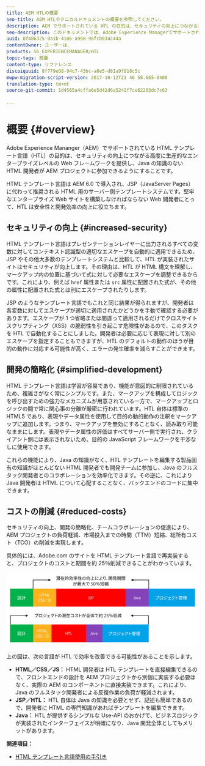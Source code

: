 ```yaml
---
title: AEM HTLの概要
seo-title: AEM HTLテクニカルドキュメントの概要を参照してください。
description: AEM でサポートされている HTL の目的は、セキュリティの向上につながる高度に生産的なエンタープライズレベルの Web フレームワークを提供し、Java の知識のない HTML 開発者が AEM プロジェクトに参加できるようにすることです。
seo-description: このドキュメントでは、Adobe Experience ManagerでサポートされるHTMLテンプレート言語- HTLの原則と目的について説明します。HTLはセキュリティを向上させる高度に生産性の高いエンタープライズレベルのWebフレームワークであり、Javaの知識を持たないHTML開発者がAEMプロジェクトにより優れた情報を提供できます。
uuid: 8f486325-0a1b-4186-a998-96fc0034c44a
contentOwner: ユーザーは、
products: SG_EXPERIENCEMANAGER/HTL
topic-tags: 概要
content-type: リファレンス
discoiquuid: 8f779e08-94c7-43bc-a6e5-d81a9f818c5c
mwpw-migration-script-version: 2017-10-12T21 46 58.665-0400
translation-type: tm+mt
source-git-commit: 1d4565a4cffa6e5d42d6a5242f7ce62203dc7c63

---
```



# 概要 {#overview}

Adobe Experience Mananger（AEM）でサポートされている HTML テンプレート言語（HTL）の目的は、セキュリティの向上につながる高度に生産的なエンタープライズレベルの Web フレームワークを提供し、Java の知識のない HTML 開発者が AEM プロジェクトに参加できるようにすることです。

HTML テンプレート言語は AEM 6.0 で導入され、JSP（JavaServer Pages）に代わって推奨される HTML 用のサーバー側テンプレートシステムです。堅牢なエンタープライズ Web サイトを構築しなければならない Web 開発者にとって、HTL は安全性と開発効率の向上に役立ちます。

## セキュリティの向上 {#increased-security}

HTML テンプレート言語はプレゼンテーションレイヤーに出力されるすべての変数に対してコンテキスト認識型の適切なエスケープを自動的に適用できるため、JSP やその他大多数のテンプレートシステムと比較して、HTL が実装されたサイトはセキュリティが向上します。その理由は、HTL が HTML 構文を理解し、マークアップ内の位置に基づいて式に対して必要なエスケープを調整できるからです。これにより、例えば `href` 属性または `src` 属性に配置された式が、その他の属性に配置された式とは別にエスケープされたりします。

JSP のようなテンプレート言語でもこれと同じ結果が得られますが、開発者は各変数に対してエスケープが適切に適用されたかどうかを手動で確認する必要があります。エスケープが 1 つ省略または間違って適用されるだけでクロスサイトスクリプティング（XSS）の脆弱性を引き起こす危険性があるので、このタスクを HTL で自動化することにしました。開発者は必要に応じて表現に対して別のエスケープを指定することもできますが、HTL のデフォルトの動作のほうが目的の動作に対応する可能性が高く、エラーの発生確率を減らすことができます。

## 開発の簡略化 {#simplified-development}

HTML テンプレート言語は学習が容易であり、機能が意図的に制限されているため、複雑さがなく常にシンプルです。また、マークアップを構成してロジックを呼び出すための強力なメカニズムが用意されている一方で、マークアップとロジックの間で常に関心事の分離が厳密に行われています。HTL 自体は標準の HTML5 であり、表現やデータ属性を使用して目的の動的動作の注釈をマークアップに追加します。つまり、マークアップを無効にすることなく、読み取り可能なままにします。表現やデータ属性の評価はすべてサーバー側で実行され、クライアント側には表示されないため、目的の JavaScript フレームワークを干渉なしに使用できます。

これらの機能により、Java の知識がなく、HTL テンプレートを編集する製品固有の知識がほとんどない HTML 開発者でも開発チームに参加し、Java のフルスタック開発者とのコラボレーションを効率化できます。その逆に、これにより Java 開発者は HTML について心配することなく、バックエンドのコードに集中できます。

## コストの削減 {#reduced-costs}

セキュリティの向上、開発の簡略化、チームコラボレーションの促進により、AEM プロジェクトの負荷軽減、市場投入までの時間（TTM）短縮、総所有コスト（TCO）の削減を実現します。

具体的には、Adobe.com のサイトを HTML テンプレート言語で再実装すると、プロジェクトのコストと期間を約 25％削減できることがわかっています。

![](assets/chlimage_1.png)

上の図は、次の言語が HTL で効率を改善できる可能性があることを示します。

* **HTML／CSS／JS：** HTML 開発者は HTL テンプレートを直接編集できるので、フロントエンドの設計を AEM プロジェクトから別個に実装する必要はなく、実際の AEM のコンポーネントに直接実装できます。これにより、Java のフルスタック開発者による反復作業の負荷が軽減されます。
* **JSP／HTL：** HTL 自体は Java の知識を必要とせず、記述も簡単であるので、開発者に HTML の専門知識があればテンプレートを編集できます。
* **Java：** HTL が提供するシンプルな Use-API のおかげで、ビジネスロジックが実装されたインターフェイスが明確になり、Java 開発全体としてもメリットがあります。

**関連項目：**

* [HTML テンプレート言語使用の手引き](getting-started.md)

